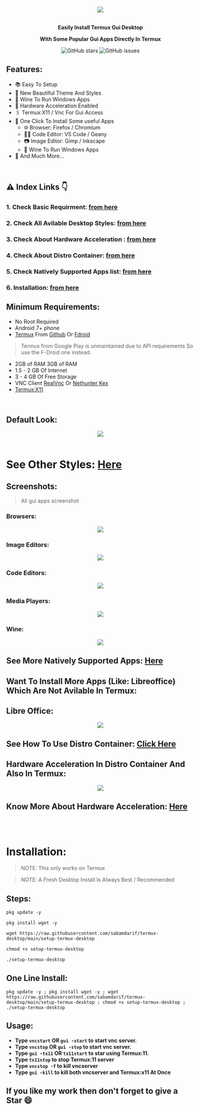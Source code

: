
<br>
<center><img src="images/xfce/look_1/desktop.png"></center>
<br>
<p align="center"><b>Easily Install Termux Gui Desktop </b></p>
<p align="center"><b>With Some Popular Gui Apps Directly In Termux</b></p>

<div align="center">

![GitHub stars](https://img.shields.io/github/stars/sabamdarif/termux-desktop)
![GitHub issues](https://img.shields.io/github/issues/sabamdarif/termux-desktop)

</div>

## Features:

- :books: Easy To Setup
- :art: New Beautiful Theme And Styles
- :wine_glass: Wine To Run Windows Apps
- :mechanical_arm: Hardware Acceleration Enabled
- :paperclips: Termux:X11 / Vnc For Gui Access
-  :jigsaw: One Click To Install Some useful Apps
   - :globe_with_meridians: Browser: Firefox / Chromium
   - :man_technologist: Code Editor: VS Code / Geany
   - :camera: Image Editor: Gimp / Inkscape
   - :wine_glass: Wine To Run Windows Apps
- :link: And Much More...
<br>


## :warning: Index Links :point_down:

### 1. Check Basic Requirment: [from here](#requirements)
### 2. Check All Avilable Desktop Styles: [from here](xfce_styles.md)

<a name="usage"></a>

### 3. Check About Hardware Acceleration : [from here](hw-acceleration.md)
### 4. Check About Distro Container: [from here](proot-caontainer.md)
### 5. Check Natively Supported Apps list: [from here](applist.md)
### 6. Installation: [from here](#installation)

<a name="requirements"></a>

## Minimum Requirements:
- No Root Required
- Android 7+ phone
- [Termux](https://termux.dev/en/) From [Github](https://github.com/termux/termux-app/releases) Or [Fdroid](https://f-droid.org/en/packages/com.termux/)
> Termux from Google Play is unmaintained due to API requirements So use the F-Droid one instead.
- 2GB of RAM 3GB of RAM
- 1.5 - 2 GB Of Internet
- 3 - 4 GB Of Free Storage
- VNC Client [RealVnc](https://play.google.com/store/apps/details?id=com.realvnc.viewer.android) Or [Nethunter Kex](https://store.nethunter.com/en/packages/com.offsec.nethunter.kex/)
- [Termux:X11](https://github.com/termux/termux-x11/releases)

<br>

## Default Look:

<center><img src="images/xfce/look_1/look.png"></center>
<br>

# See Other Styles: [Here](xfce_styles.md)

## Screenshots:
> All gui apps screenshot

### Browsers:

<center><img src="images/apps/firefox-chromium.png"></center>

### Image Editors:

<center><img src="images/apps/inkscape-gimp.png"></center>

### Code Editors:

<center><img src="images/apps/geany-vscode.png"></center>

### Media Players:

<center><img src="images/apps/parole-vlc.png"></center>

### Wine:

<center><img src="images/apps/wine.png"></center>

## See More Natively Supported Apps: [Here](applist.md)

## Want To Install More Apps (Like: Libreoffice) Which Are Not Avilable In Termux:

## Libre Office:

<center><img src="images/apps/container-libreoffice-2.png"></center>

## See How To Use Distro Container: [Click Here](proot-caontainer.md)

## Hardware Acceleration In Distro Container And Also In Termux:

<center><img src="images/pdrun-glmark2.png"></center>


## Know More About Hardware Acceleration: [Here](hw-acceleration.md)

<br>
<br>

<a name="installation"></a>

# Installation:

>NOTE: This only works on Termux

>NOTE: A Fresh Desktop Install Is Always Best / Recommended

## Steps:

```
pkg update -y
```
```
pkg install wget -y
```
```
wget https://raw.githubusercontent.com/sabamdarif/termux-desktop/main/setup-termux-desktop
```
```
chmod +x setup-termux-desktop
```
```
./setup-termux-desktop
```
## One Line Install:

```
pkg update -y ; pkg install wget -y ; wget https://raw.githubusercontent.com/sabamdarif/termux-desktop/main/setup-termux-desktop ; chmod +x setup-termux-desktop ; ./setup-termux-desktop
```

## Usage:
- **Type `vncstart` OR `gui -start` to start vnc server.**
- **Type `vncstop` OR `gui -stop` to start vnc server.**
- **Type `gui -tx11` OR `tx11start` to star using Termux:11.**
- **Type `tx11stop` to stop Termux:11 server**
- **Type `vncstop -f` to kill vncserver**
- **Type `gui -kill` to kill both vncserver and Termux:x11 At Once**
## If you like my work then don't forget to give a Star :smile:
